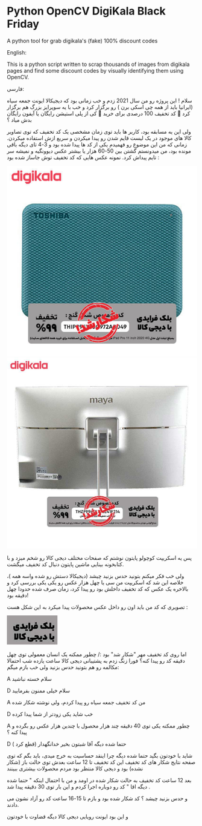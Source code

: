 # Python OpenCV DigiKala Black Friday

A python tool for grab digikala's (fake) 100% discount codes

English:

This is a python script written to scrap thousands of images from digikala pages and find some discount codes by visually identifying them using OpenCV.

فارسی:

سلام !
این پروژه رو من سال 2021 زدم و خب زمانی بود که دیجیکالا ایونت جمعه سیاه (ایرانیا باید از همه چی اسکی برن ) رو برگزار کرد و خب با یه سوپرایز بزرگ هم برگزار کرد 🎇 کد تخفیف 100 درصدی برای خرید 🎇 کی از پلی استیشن رایگان یا آیفون رایگان بدش میاد ؟

ولی این یه مسابقه بود، کاربر ها باید توی زمان مشخصی یک کد تخفیف که توی تصاویر کالا های موجود در یک لیست قایم شدن رو پیدا میکردن و سریع ازش استفاده میکردن.
زمانی که من این موضوع رو فهمیدم یکی از کد ها پیدا شده بود و 3-4 تای دیگه باقی مونده بود، من میدونستم گشتن بین 50-60 هزار یا بیشتر عکس دیوونگیه و نمیشه سر تایم پیداش کرد.
نمونه عکس هایی که کد تخفیف توش جاساز شده بود :

![Fake digikala](https://github.com/Haj4li/Python-OpenCV-DigiKala-Black-Friday/blob/main/pic1.jpg)
![Fake digikala](https://github.com/Haj4li/Python-OpenCV-DigiKala-Black-Friday/blob/main/pic2.jpg)

پس یه اسکریپت کوچولو پایتون نوشتم که صفحات مختلف دیجی کالا رو شخم میزد و با کتابخونه بینایی ماشین پایتون دنبال کد تخفیف میگشت.

ولی خب فکر میکنم بتونید حدس بزنید چیشد (دیجیکالا دستش رو شده واسه همه )، خلاصه این شد که اسکریپت من سی یا چهل هزار عکس رو یکی یکی بررسی کرد و بالاخره یک عکس که کد تخفیف داخلش بود رو پیدا کرد، زمان صرف شده حدودا چهل دقیقه بود!

تصویری که کد من باید اون رو داخل عکس محصولات پیدا میکرد به این شکل هست :

![Fake digikala](https://github.com/Haj4li/Python-OpenCV-DigiKala-Black-Friday/blob/main/blk.jpg)

اما روی کد تخفیف مهر "شکار شد" بود :/ چطور ممکنه یک انسان معمولی توی چهل دقیقه کد رو پیدا کنه؟
فورا زنگ زدم به پشتیبانی دیجی کالا ساعت یازده شب احتمالا مکالمه رو هم بتونید حدس بزنید ولی خب بازم میگم:

A سلام خسته نباشید

D سلام خیلی ممنون بفرمایید

A من کد تخفیف جمعه سیاه رو پیدا کردم، ولی نوشته شکار شده

D خب شاید یکی زودتر از شما پیدا کرده

A چطور ممکنه یکی توی 40 دقیقه چند هزار محصول با چندین هزار عکس رو بگرده و پیدا کنه ؟

D حتما شده دیگه آقا شبتون بخیر خدانگهدار (قطع کرد )

شاید با خودتون بگید حتما شده دیگه چرا اینقد حساسیت به خرج میدی، باید بگم که توی صفحه نتایج شکار های کد تخفیف
این کد تخفیف تا 12 ساعت بعدش توی حالت باز (شکار نشده) بود و دیجی کالا منتظر بود مردم محصولات بیشتری ببینند

بعد 12 ساعت کد تخفیف به حالت شکار شده در اومد و من با احتمال اینکه " حتما شده دیگه اقا " کد رو دوباره اجرا کردم و این بار توی 30 دقیقه پیدا شد .

و حدس بزنید چیشد ؟ کد شکار شده بود و بازم تا 15-16 ساعت کد رو آزاد نشون می دادند.

و این بود ایونت رویایی دیجی کالا دیگه قضاوت با خودتون
